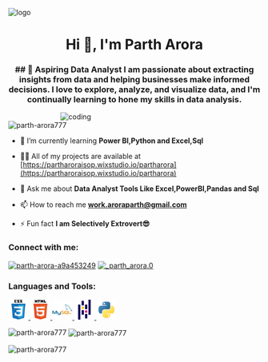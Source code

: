 ![logo](https://github.com/parth-arora777/parth-arora777/blob/cd5e3d97b9822480cdcad93aea1d1ea7a55966ed/Black%20Elegant%20Modern%20Personal%20LinkedIn%20Banner%20(1).gif)
<h1 align="center">Hi 👋, I'm Parth Arora</h1>
<h3 align="center">## 🌟 Aspiring Data Analyst I am passionate about extracting insights from data and helping businesses make informed decisions. I love to explore, analyze, and visualize data, and I'm continually learning to hone my skills in data analysis.</h3>
<img align="right" alt="coding" width="400" src="https://blog.thecenterforsalesstrategy.com/hs-fs/hubfs/analytics.gif?width=400&name=analytics.gif">

<p align="left"> <img src="https://komarev.com/ghpvc/?username=parth-arora777&label=Profile%20views&color=0e75b6&style=flat" alt="parth-arora777" /> </p>

- 🌱 I’m currently learning **Power BI,Python and Excel,Sql**

- 👨‍💻 All of my projects are available at [https://partharoraisop.wixstudio.io/partharora](https://partharoraisop.wixstudio.io/partharora)

- 💬 Ask me about **Data Analyst Tools Like Excel,PowerBI,Pandas and Sql**

- 📫 How to reach me **work.aroraparth@gmail.com**

- ⚡ Fun fact **I am Selectively Extrovert😎**

<h3 align="left">Connect with me:</h3>
<p align="left">
<a href="https://linkedin.com/in/parth-arora-a9a453249" target="blank"><img align="center" src="https://raw.githubusercontent.com/rahuldkjain/github-profile-readme-generator/master/src/images/icons/Social/linked-in-alt.svg" alt="parth-arora-a9a453249" height="30" width="40" /></a>
<a href="https://instagram.com/_parth_arora.0" target="blank"><img align="center" src="https://raw.githubusercontent.com/rahuldkjain/github-profile-readme-generator/master/src/images/icons/Social/instagram.svg" alt="_parth_arora.0" height="30" width="40" /></a>
</p>

<h3 align="left">Languages and Tools:</h3>
<p align="left"> <a href="https://www.w3schools.com/css/" target="_blank" rel="noreferrer"> <img src="https://raw.githubusercontent.com/devicons/devicon/master/icons/css3/css3-original-wordmark.svg" alt="css3" width="40" height="40"/> </a> <a href="https://www.w3.org/html/" target="_blank" rel="noreferrer"> <img src="https://raw.githubusercontent.com/devicons/devicon/master/icons/html5/html5-original-wordmark.svg" alt="html5" width="40" height="40"/> </a> <a href="https://www.mysql.com/" target="_blank" rel="noreferrer"> <img src="https://raw.githubusercontent.com/devicons/devicon/master/icons/mysql/mysql-original-wordmark.svg" alt="mysql" width="40" height="40"/> </a> <a href="https://pandas.pydata.org/" target="_blank" rel="noreferrer"> <img src="https://raw.githubusercontent.com/devicons/devicon/2ae2a900d2f041da66e950e4d48052658d850630/icons/pandas/pandas-original.svg" alt="pandas" width="40" height="40"/> </a> <a href="https://www.python.org" target="_blank" rel="noreferrer"> <img src="https://raw.githubusercontent.com/devicons/devicon/master/icons/python/python-original.svg" alt="python" width="40" height="40"/> </a> </p>

<p><img align="left" src="https://github-readme-stats.vercel.app/api/top-langs?username=parth-arora777&show_icons=true&locale=en&layout=compact" alt="parth-arora777" /></p>

<p>&nbsp;<img align="center" src="https://github-readme-stats.vercel.app/api?username=parth-arora777&show_icons=true&locale=en" alt="parth-arora777" /></p>

<p><img align="center" src="https://github-readme-streak-stats.herokuapp.com/?user=parth-arora777&" alt="parth-arora777" /></p>
